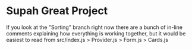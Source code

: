 # Supah Great Project

If you look at the "Sorting" branch right now there are a bunch of in-line comments explaining how everything is working together, but it would be easiest to read from src/index.js > Provider.js > Form.js > Cards.js
